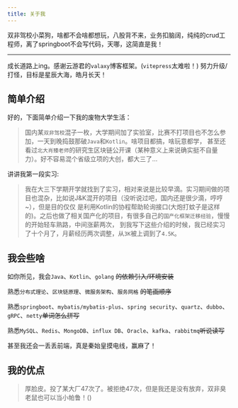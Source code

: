 ```yaml
---
title: 关于我
---
```


双非驾校小菜狗，啥都不会啥都想玩，八股背不来，业务扣脑阔，纯纯的crud工程师，离了springboot不会写代码，天哪，这简直是我！

---

成长道路上ing。感谢云游君的`valaxy`博客框架。(`vitepress`太难啦！)
努力升级/打怪，目标是星辰大海，皓月长天！

## 简单介绍

好的，下面简单介绍一下我的废物大学生活：

> 国内某`双非驾校`混子一枚，大学期间加了实验室，比赛不打项目也不怎么参加，一天到晚捣鼓那破`Java`和`Kotlin`。啥项目都搞，啥玩意都学，
甚至还看过`北大肖臻老师`的研究生区块链公开课（某种意义上来说确实挺不自量力）。好不容易混个省级立项的大创，都大三了...

讲讲我第一段实习:
> 我在大三下学期开学就找到了实习，相对来说是比较早滴。实习期间做的项目也混杂，比如说J&K混开的项目（没听说过吧，国内还是很少滴，哼哼~），但是目的仅仅
> 是利用Kotlin的协程帮助轮询接口(大炮打蚊子是这样的)。之后也做了相关国产化的项目，有很多自己的`国产化框架迁移经验`，慢慢的开始轻车熟路，中间涨薪两次，
> 到我写下这些介绍的时候，我已经实习了十个月了，月薪经历两次调整，从`3K`被上调到了`4.5K`。

## 我会些啥
如你所见，我会`Java`、`Kotlin`、`golang` ~~的依赖引入/环境安装~~

熟悉`分布式理论`、`区块链原理`、`微服务架构`、`服务网格` ~~的笔画顺序~~

熟悉`springboot`、`mybatis/mybatis-plus`、`spring security`、`quartz`、`dubbo`、`gRPC`、`netty`~~单词怎么拼写~~

熟悉`MySQL`、`Redis`、`MongoDB`、`influx DB`、`Oracle`、`kafka`、`rabbitmq`~~听说读写~~

甚至我还会一丢丢前端，真是秦始皇摸电线，赢麻了！

## 我的优点
> 厚脸皮。投了某大厂47次了。被拒绝47次，但是我还是没有放弃，双非臭老鼠也可以当小帕鲁！()
